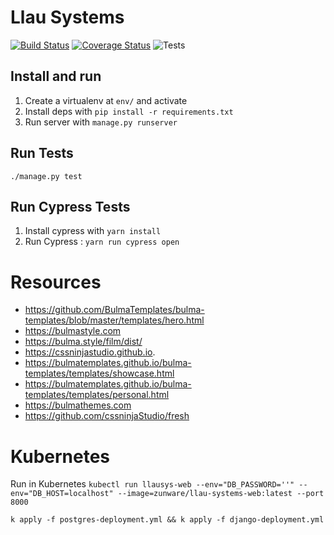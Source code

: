 # Llau Systems

[![Build Status](https://travis-ci.com/zunware/llau-systems.svg?token=pPjgy1gbyCJtL7uhrXTa&branch=develop)](https://travis-ci.com/zunware/llau-systems)
[![Coverage Status](https://coveralls.io/repos/github/josellausas/llau-systems/badge.svg?branch=develop)](https://coveralls.io/github/josellausas/llau-systems?branch=develop)
![Tests](https://github.com/josellausas/llau-systems/workflows/Tests/badge.svg?branch=master)

## Install and run

1. Create a virtualenv at `env/` and activate
2. Install deps with `pip install -r requirements.txt`
3. Run server with `manage.py runserver`

## Run Tests

`./manage.py test`

## Run Cypress Tests
1. Install cypress with `yarn install`
2. Run Cypress : `yarn run cypress open`

# Resources
- https://github.com/BulmaTemplates/bulma-templates/blob/master/templates/hero.html
- https://bulmastyle.com
- https://bulma.style/film/dist/
- https://cssninjastudio.github.io.
- https://bulmatemplates.github.io/bulma-templates/templates/showcase.html
- https://bulmatemplates.github.io/bulma-templates/templates/personal.html
- https://bulmathemes.com
- https://github.com/cssninjaStudio/fresh

# Kubernetes

Run in Kubernetes
`kubectl run llausys-web --env="DB_PASSWORD=''" --env="DB_HOST=localhost" --image=zunware/llau-systems-web:latest --port 8000`

`k apply -f postgres-deployment.yml && k apply -f django-deployment.yml`